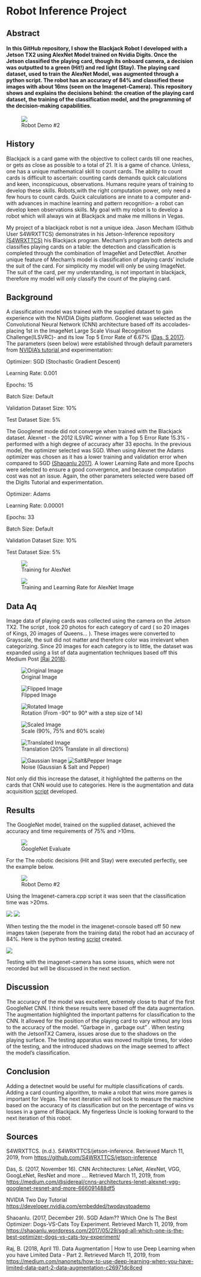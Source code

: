 
# Robot Inference Project 

## Abstract

#### In this GitHub repository, I show the Blackjack Robot I developed with a Jetson TX2 using AlexNet Model trained on Nvidia Digits. Once the Jetson classified the playing card, though its onboard camera, a decision was outputted to a green (Hit!) and red light (Stay). The playing card dataset, used to train the AlexNet Model, was augmented through a python script. The robot has an accuracy of 84% and classified these images with about 16ms (seen on the Imagenet-Camera). This repository shows and explains the decisions behind: the creation of the playing card dataset, the training of the classification model, and the programming of the decision-making capabilities. 

<figure>
<img style="text-align:center;" src="https://github.com/GlennPatrickMurphy/BlackjackRobot/blob/master/media/video/BlackJackRobot_Demo1.gif" description="Demo Of Robot"></img>
  <figcaption>Robot Demo #2</figcaption>
</figure>

## History

Blackjack is a card game with the objective to collect cards till one reaches, or gets as close as possible to a total of 21.  It is a game of chance. Unless, one has a unique mathematical skill to count cards. The ability to count cards is difficult to ascertain: counting cards demands quick calculations and keen, inconspicuous, observations. Humans require years of training to develop these skills. Robots,with the right computation power, only need a few hours to count cards. Quick calculations are innate to a computer and- with advances in machine learning and pattern recognition- a robot can develop keen observations skills. My goal with my robot is to develop a robot which will always win at Blackjack and make me millions in Vegas. 

My project of a blackjack robot is not a unique idea. Jason Mecham (Github User S4WRXTTCS) demonstrates in his Jetson-Inference repository <a href=https://github.com/S4WRXTTCS/jetson-inference>(S4WRXTTCS)</a> his Blackjack program. Mecham’s program both detects and classifies playing cards on a table: the detection and classification is completed through the combination of ImageNet and DetectNet. Another unique feature of Mecham’s model is classification of playing cards’ include the suit of the card. For simplicity my model will only be using ImageNet. The suit of the card, per my understanding, is not important in blackjack, therefore my model will only classify the count of the playing card.  


## Background 

A classification model was trained with the supplied dataset to gain experience with the NVIDIA Digits platform. Googlenet was selected as the Convolutional Neural Network (CNN) architecture based off its accolades- placing 1st in the ImageNet Large Scale Visual Recognition Challenge(ILSVRC)- and its low Top 5 Error Rate of 6.67% <a href=https://medium.com/@sidereal/cnns-architectures-lenet-alexnet-vgg-googlenet-resnet-and-more-666091488df5Das>(Das, S 2017)</a>. The parameters (seen below) were established through default parameters from <a href=https://developer.nvidia.com/embedded/twodaystoademo> NVIDIA’s tutorial </a> and experimentation:


Optimizer: SGD (Stochastic Gradient Descent)

Learning Rate: 0.001

Epochs: 15 

Batch Size: Default

Validation Dataset Size: 10%

Test Dataset Size: 5% 


The Googlenet mode did not converge when trained with the Blackjack dataset. Alexnet - the 2012 ILSVRC winner with a Top 5 Error Rate 15.3% -  performed with a high degree of accuracy after 33 epochs. In the previous model, the optimizer selected was SGD. When using Alexnet the Adams optimizer was chosen as it has a lower training and validation error when compared to SGD <a href=https://shaoanlu.wordpress.com/2017/05/29/sgd-all-which-one-is-the-best-optimizer-dogs-vs-cats-toy-experiment/>(Shaoanlu 2017)</a>. A lower Learning Rate and more Epochs were selected to ensure a good convergence, and because computation cost was not an issue. Again, the other parameters selected were based off the Digits Tutorial and experimentation. 


Optimizer: Adams

Learning Rate: 0.00001

Epochs: 33

Batch Size: Default

Validation Dataset Size: 10%

Test Dataset Size: 5% 
<figure>
<img src="https://github.com/GlennPatrickMurphy/BlackjackRobot/blob/master/media/images/training.PNG" description="Training for AlexNet"></img>
  <figcaption>Training for AlexNet</figcaption>
</figure>
<figure>
<img src="https://github.com/GlennPatrickMurphy/BlackjackRobot/blob/master/media/images/training%26learning.PNG" description="Training and Learning Rate for AlexNet Image"></img>
  <figcaption>Training and Learning Rate for AlexNet Image</figcaption>
</figure>


## Data Aq

Image data of playing cards was collected using the camera on the Jetson TX2. The script ,  took 20 photos for each category of card ( so 20 images of Kings, 20 images of Queens… ). These images were converted to Grayscale, the suit did not matter and therefore color was irrelevant when categorizing. Since 20 images for each category is to little, the dataset was expanded using a list of data augmentation techniques based off this Medium Post <a href=https://medium.com/nanonets/how-to-use-deep-learning-when-you-have-limited-data-part-2-data-augmentation-c26971dc8ced> (Raj 2018)</a>.

<figure>
<img src="https://github.com/GlennPatrickMurphy/BlackjackRobot/blob/master/media/images/1.png" Title="Original Image"></img>
  <figcaption>Original Image</figcaption>
</figure>


<figure>
<img src="https://github.com/GlennPatrickMurphy/BlackjackRobot/blob/master/media/images/1_flipped.png" Title="Flipped Image"></img>
  <figcaption>Flipped Image</figcaption>
</figure>


<figure>
<img src="https://github.com/GlennPatrickMurphy/BlackjackRobot/blob/master/media/images/1_rotated.png" Title="Rotated Image"></img>
  <figcaption>Rotation (From -90° to 90° with a step size of 14)</figcaption>
</figure>


<figure>
<img src="https://github.com/GlennPatrickMurphy/BlackjackRobot/blob/master/media/images/1scaled1.png" Title="Scaled Image"></img>
  <figcaption>Scale (90%, 75% and 60% scale)</figcaption>
</figure>


<figure>
<img src="https://github.com/GlennPatrickMurphy/BlackjackRobot/blob/master/media/images/1translated1.png" Title="Translated Image"></img>
  <figcaption>Translation (20% Translate in all directions)</figcaption>
</figure>


<figure>
<img src="https://github.com/GlennPatrickMurphy/BlackjackRobot/blob/master/media/images/1_gaus.png" Title="Gaussian Image" ></img>
<img src="https://github.com/GlennPatrickMurphy/BlackjackRobot/blob/master/media/images/1_saltpepper.png" Title="Salt&Pepper Image"></img>
  <figcaption>Noise (Gaussian & Salt and Pepper)</figcaption>
</figure>


Not only did this increase the dataset, it highlighted the patterns on the cards that CNN would use to categories. Here is the augmentation and data acquisition <a href="https://github.com/GlennPatrickMurphy/BlackjackRobot/blob/master/Scripts/camera.py">script</a> developed.

## Results

The GoogleNet model, trained on the supplied dataset, achieved the accuracy and time requirements of 75% and >10ms.
<figure>
<img src="https://github.com/GlennPatrickMurphy/BlackjackRobot/blob/master/media/images/GoogleNetTrainSGD.PNG" description="GoogleNet Evaluate"></img>
  <figcaption>GoogleNet Evaluate</figcaption>
</figure>

For the The robotic decisions (Hit and Stay) were executed perfectly, see the example below. 

<figure>
<img style="text-align:center;" src="https://github.com/GlennPatrickMurphy/BlackjackRobot/blob/master/media/video/BlackJackRobot_Demo2.gif"></img>
  <figcaption>Robot Demo #2</figcaption>
</figure>

Using the Imagenet-camera.cpp script it was seen that the classification time was >20ms.

<img src="https://github.com/GlennPatrickMurphy/BlackjackRobot/blob/master/media/images/5inferenceScreenShot.png"></img>
<img src="https://github.com/GlennPatrickMurphy/BlackjackRobot/blob/master/media/images/10inferenceScreenShot.png"></img>

When testing the the model in the imagenet-console based off 50 new images taken (seperate from the training data) the robot had an accuracy of 84%. Here is the python testing <a href="https://github.com/GlennPatrickMurphy/BlackjackRobot/blob/master/Scripts/pval.py">script</a> created.

<img src="https://github.com/GlennPatrickMurphy/BlackjackRobot/blob/master/media/images/FinalResults.png" description="Results of Robot-Inference"></img>

Testing with the imagenet-camera has some issues, which were not recorded but will be discussed in the next section. 

## Discussion

The accuracy of the model was excellent, extremely close to that of the first GoogleNet CNN. I think these results were based off the data augmentation. The augmentation highlighted the important patterns for classification to the CNN. It allowed for the position of the playing card to vary without any loss to the accuracy of the model. “Garbage in , garbage out” . When testing with the JetsonTX2 Camera, issues arose due to the shadows on the playing surface. The testing apparatus was moved multiple times, for video of the testing, and the introduced shadows on the image seemed to affect the model’s classification.  

## Conclusion

Adding a detectnet would be useful for multiple classifications of cards. Adding a card counting algorithm, to make a robot that wins more games is important for Vegas. The next iteration will not look to measure the machine based on the accuracy of its classification but on the percentage of wins vs losses in a game of Blackjack. My fingerless Uncle is looking forward to the next iteration of this robot. 



## Sources

S4WRXTTCS. (n.d.). S4WRXTTCS/jetson-inference. Retrieved March 11, 2019, from https://github.com/S4WRXTTCS/jetson-inference

Das, S. (2017, November 16). CNN Architectures: LeNet, AlexNet, VGG, GoogLeNet, ResNet and more .... Retrieved March 11, 2019, from https://medium.com/@sidereal/cnns-architectures-lenet-alexnet-vgg-googlenet-resnet-and-more-666091488df5

NVIDIA Two Day Tutorial https://developer.nvidia.com/embedded/twodaystoademo

Shaoanlu. (2017, December 29). SGD Adam?? Which One Is The Best Optimizer: Dogs-VS-Cats Toy Experiment. Retrieved March 11, 2019, from https://shaoanlu.wordpress.com/2017/05/29/sgd-all-which-one-is-the-best-optimizer-dogs-vs-cats-toy-experiment/

Raj, B. (2018, April 11). Data Augmentation | How to use Deep Learning when you have Limited Data - Part 2. Retrieved March 11, 2019, from https://medium.com/nanonets/how-to-use-deep-learning-when-you-have-limited-data-part-2-data-augmentation-c26971dc8ced

